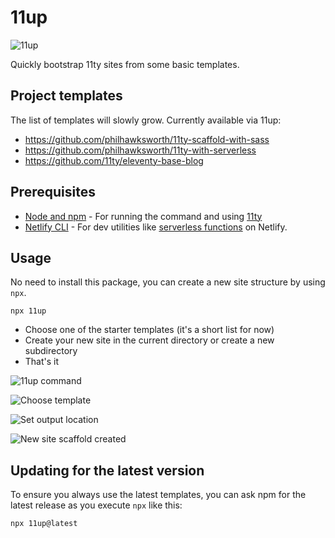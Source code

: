 # 11up

![11up](https://user-images.githubusercontent.com/5865/104914612-51a29a80-5987-11eb-9937-068e425ef3b5.jpg "11up")

Quickly bootstrap 11ty sites from some basic templates.


## Project templates

The list of templates will slowly grow. Currently available via 11up:

- https://github.com/philhawksworth/11ty-scaffold-with-sass
- https://github.com/philhawksworth/11ty-with-serverless
- https://github.com/11ty/eleventy-base-blog


## Prerequisites

- [Node and npm](https://nodejs.org) - For running the command and using [11ty](https://11ty.dev)
- [Netlify CLI](https://github.com/netlify/cli) - For dev utilities like [serverless functions](https://www.netlify.com/products/functions/?utm_source=github&utm_medium=11up-pnh&utm_campaign=devex) on Netlify.

## Usage

No need to install this package, you can create a new site structure by using `npx`.

`npx 11up`

- Choose one of the starter templates (it's a short list for now)
- Create your new site in the current directory or create a new subdirectory
- That's it


![11up command](https://user-images.githubusercontent.com/5865/104914515-2ddf5480-5987-11eb-900d-64845871ed2e.jpg "11up command")

![Choose template](https://user-images.githubusercontent.com/5865/104914537-320b7200-5987-11eb-8878-c6c63d89d3bc.jpg "Choose template")

![Set output location](https://user-images.githubusercontent.com/5865/104914528-30da4500-5987-11eb-9cad-6933d75a0b02.jpg "Set output location")

![New site scaffold created](https://user-images.githubusercontent.com/5865/104914521-2fa91800-5987-11eb-9a2a-12ef92c93ae6.jpg "New site scaffold created")


## Updating for the latest version

To ensure you always use the latest templates, you can ask npm for the latest release as you execute `npx` like this:

`npx 11up@latest`
